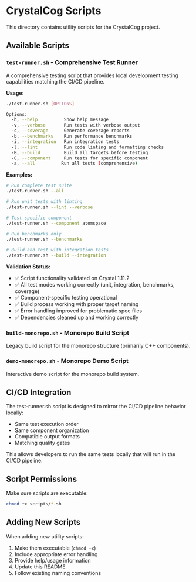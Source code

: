 # CrystalCog Scripts

This directory contains utility scripts for the CrystalCog project.

## Available Scripts

### `test-runner.sh` - Comprehensive Test Runner
A comprehensive testing script that provides local development testing capabilities matching the CI/CD pipeline.

**Usage:**
```bash
./test-runner.sh [OPTIONS]

Options:
  -h, --help          Show help message
  -v, --verbose       Run tests with verbose output
  -c, --coverage      Generate coverage reports  
  -b, --benchmarks    Run performance benchmarks
  -i, --integration   Run integration tests
  -l, --lint          Run code linting and formatting checks
  -B, --build         Build all targets before testing
  -C, --component     Run tests for specific component
  -a, --all          Run all tests (comprehensive)
```

**Examples:**
```bash
# Run complete test suite
./test-runner.sh --all

# Run unit tests with linting
./test-runner.sh --lint --verbose

# Test specific component
./test-runner.sh --component atomspace

# Run benchmarks only
./test-runner.sh --benchmarks

# Build and test with integration tests
./test-runner.sh --build --integration
```

**Validation Status:**
- ✅ Script functionality validated on Crystal 1.11.2
- ✅ All test modes working correctly (unit, integration, benchmarks, coverage)
- ✅ Component-specific testing operational
- ✅ Build process working with proper target naming
- ✅ Error handling improved for problematic spec files
- ✅ Dependencies cleaned up and working correctly

### `build-monorepo.sh` - Monorepo Build Script
Legacy build script for the monorepo structure (primarily C++ components).

### `demo-monorepo.sh` - Monorepo Demo Script  
Interactive demo script for the monorepo build system.

## CI/CD Integration

The test-runner.sh script is designed to mirror the CI/CD pipeline behavior locally:
- Same test execution order
- Same component organization
- Compatible output formats
- Matching quality gates

This allows developers to run the same tests locally that will run in the CI/CD pipeline.

## Script Permissions

Make sure scripts are executable:
```bash
chmod +x scripts/*.sh
```

## Adding New Scripts

When adding new utility scripts:
1. Make them executable (`chmod +x`)
2. Include appropriate error handling
3. Provide help/usage information
4. Update this README
5. Follow existing naming conventions
